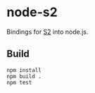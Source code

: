 # node-s2

Bindings for [S2](https://code.google.com/p/s2-geometry-library/) into node.js.

## Build

    npm install
    npm build .
    npm test
